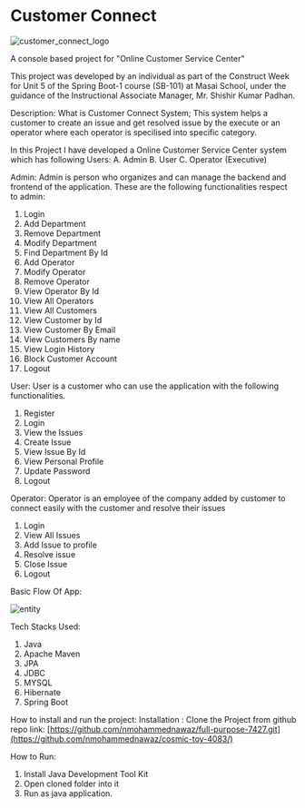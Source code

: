 # Customer Connect

![customer_connect_logo](https://github.com/nmohammednawaz/cosmic-toy-4083/assets/99792738/3f7741c4-cd2a-4ed4-913a-e570404691dd)

A console based project for "Online Customer Service Center"

This project was developed by an individual as part of the Construct Week for Unit 5 of the Spring Boot-1 course (SB-101) at Masai School, under the guidance of the Instructional Associate Manager, Mr. Shishir Kumar Padhan.

Description:
What is Customer Connect System;
This system helps a customer to create an issue and get resolved issue by the execute or an operator where each operator is specilised into specific category.
 
 In this Project I have developed a Online Customer Service Center system which has following Users:
 A. Admin
 B. User
 C. Operator (Executive)
 
 Admin: Admin is person who organizes and can manage the backend and frontend of the application.
 These are the following functionalities respect to admin:
 1. Login
 2. Add Department
 3. Remove Department
 4. Modify Department
 5. Find Department By Id
 6. Add Operator
 7. Modify Operator
 8. Remove Operator
 9. View Operator By Id
 10. View All Operators
 11. View All Customers
 12. View Customer by Id
 13. View Customer By Email
 14. View Customers By name
 15. View Login History
 16. Block Customer Account
 17. Logout

User: User is a customer who can use the application with the following functionalities.
1. Register
2. Login
3. View the Issues
4. Create Issue
5. View Issue By Id
6. View Personal Profile
7. Update Password
8. Logout

Operator: Operator is an employee of the company added by customer to connect easily with the customer and resolve their issues
1. Login
2. View All Issues
3. Add Issue to profile
4. Resolve issue
5. Close Issue
6. Logout

Basic Flow Of App:

![entity](https://github.com/nmohammednawaz/cosmic-toy-4083/assets/99792738/d4dc1fde-d69b-4469-a901-ff91f0f6f78b)

Tech Stacks Used:
1. Java
2. Apache Maven
3. JPA
4. JDBC
5. MYSQL
6. Hibernate
7. Spring Boot

How to install and run the project:
Installation :
Clone the Project from github repo link:
[https://github.com/nmohammednawaz/full-purpose-7427.git](https://github.com/nmohammednawaz/cosmic-toy-4083/)

How to Run:
1. Install Java Development Tool Kit
2. Open cloned folder into it 
3. Run as java application.
